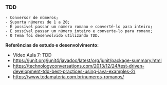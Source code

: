 ### TDD


``` 
- Conversor de números;
- Suporta números de 1 a 20;
- É possível passar um número romano e convertê-lo para inteiro;
- É possível passar um número inteiro e converte-lo para romano;
- O Tema foi desenvolvido utilizando TDD. 
``` 

**Referências de estudo e desenvolvimento:**

- Vídeo Aula 7: TDD
- https://junit.org/junit4/javadoc/latest/org/junit/package-summary.html
- https://technologyconversations.com/2013/12/24/test-driven-development-tdd-best-practices-using-java-examples-2/
- https://www.todamateria.com.br/numeros-romanos/
